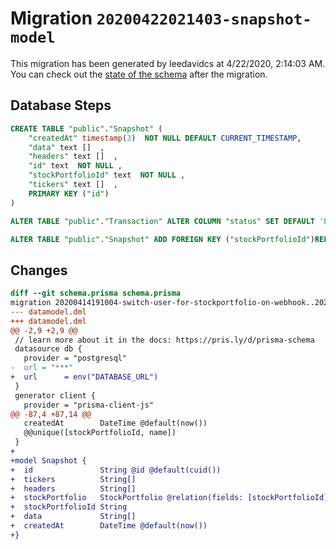 # Migration `20200422021403-snapshot-model`

This migration has been generated by leedavidcs at 4/22/2020, 2:14:03 AM.
You can check out the [state of the schema](./schema.prisma) after the migration.

## Database Steps

```sql
CREATE TABLE "public"."Snapshot" (
    "createdAt" timestamp(3)  NOT NULL DEFAULT CURRENT_TIMESTAMP,
    "data" text []  ,
    "headers" text []  ,
    "id" text  NOT NULL ,
    "stockPortfolioId" text  NOT NULL ,
    "tickers" text []  ,
    PRIMARY KEY ("id")
) 

ALTER TABLE "public"."Transaction" ALTER COLUMN "status" SET DEFAULT 'PENDING';

ALTER TABLE "public"."Snapshot" ADD FOREIGN KEY ("stockPortfolioId")REFERENCES "public"."StockPortfolio"("id") ON DELETE CASCADE  ON UPDATE CASCADE
```

## Changes

```diff
diff --git schema.prisma schema.prisma
migration 20200414191004-switch-user-for-stockportfolio-on-webhook..20200422021403-snapshot-model
--- datamodel.dml
+++ datamodel.dml
@@ -2,9 +2,9 @@
 // learn more about it in the docs: https://pris.ly/d/prisma-schema
 datasource db {
   provider = "postgresql"
-  url = "***"
+  url      = env("DATABASE_URL")
 }
 generator client {
   provider = "prisma-client-js"
@@ -87,4 +87,14 @@
   createdAt        DateTime @default(now())
   @@unique([stockPortfolioId, name])
 }
+
+model Snapshot {
+  id               String @id @default(cuid())
+  tickers          String[]
+  headers          String[]
+  stockPortfolio   StockPortfolio @relation(fields: [stockPortfolioId], references: [id])
+  stockPortfolioId String
+  data             String[]
+  createdAt        DateTime @default(now())
+}
```


